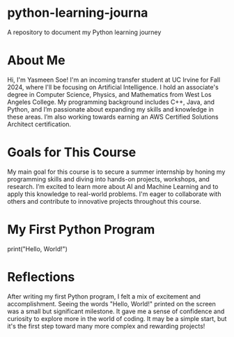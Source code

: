 # python-learning-journa
  A repository to document my Python learning journey

# About Me
Hi, I'm Yasmeen Soe! I'm an incoming transfer student at UC Irvine for Fall 2024, where I'll be focusing on Artificial Intelligence. I hold an associate's degree in Computer Science, Physics, and Mathematics from West Los Angeles College. My programming background includes C++, Java, and Python, and I’m passionate about expanding my skills and knowledge in these areas. I’m also working towards earning an AWS Certified Solutions Architect certification.

# Goals for This Course
My main goal for this course is to secure a summer internship by honing my programming skills and diving into hands-on projects, workshops, and research. I’m excited to learn more about AI and Machine Learning and to apply this knowledge to real-world problems. I'm eager to collaborate with others and contribute to innovative projects throughout this course.

# My First Python Program
print("Hello, World!")

# Reflections
After writing my first Python program, I felt a mix of excitement and accomplishment. Seeing the words "Hello, World!" printed on the screen was a small but significant milestone. It gave me a sense of confidence and curiosity to explore more in the world of coding. It may be a simple start, but it's the first step toward many more complex and rewarding projects!
